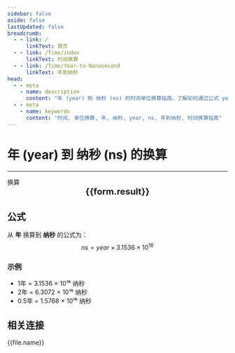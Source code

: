 ```yaml
---
sidebar: false
aside: false
lastUpdated: false
breadcrumb:
  - - link: /
      linkText: 首页
  - - link: /Time/index
      linkText: 时间换算
  - - link: /Time/Year-to-Nanosecond
      linkText: 年到纳秒
head:
  - - meta
    - name: description
      content: "年 (year) 到 纳秒 (ns) 的时间单位换算指南。了解如何通过公式 year × 3.1536 × 10¹⁶ 换算为纳秒。"
  - - meta
    - name: keywords
      content: "时间, 单位换算, 年, 纳秒, year, ns, 年到纳秒, 时间换算指南"
---
```

# 年 (year) 到 纳秒 (ns) 的换算

---
<script setup>
import { onMounted, reactive, inject, ref } from 'vue'
import { NButton,NForm ,NFormItem,NInput,NInputNumber,NSelect,NCard,useMessage,NGrid ,NGi  } from 'naive-ui'
import { defineClientComponent } from 'vitepress'
import { Time } from '../../files';

const convert = inject('convert')

const form = reactive({
  number: null,
  result: '',
})

const convertHandler = () => {
  if (form.number !== null && !isNaN(form.number)) {
    const convertedValue = parseFloat(form.number) * 31536000000000000
    form.result = `${form.number}年 = ${convertedValue.toFixed(0)}纳秒`
  } else {
    form.result = '请输入有效的数值。'
  }
}
</script>

<n-form size="large" :model="form">
  <n-form-item label="年">
    <n-input-number v-model:value="form.number" placeholder="输入年数" style="width: 100%" />
  </n-form-item>
  <n-form-item>
    <n-button type="info" @click="convertHandler" block>换算</n-button>
  </n-form-item>
</n-form>

<n-card  embedded :bordered="false" hoverable>
  <div  style="text-align:center;font-size:20px;">
    <strong>{{form.result}}</strong>
  </div>
</n-card>

## 公式

从 **年** 换算到 **纳秒** 的公式为：
$$ ns = year \times 3.1536 \times 10^{16} $$

### 示例
- 1年 = 3.1536 × 10¹⁶ 纳秒
- 2年 = 6.3072 × 10¹⁶ 纳秒
- 0.5年 = 1.5768 × 10¹⁶ 纳秒
## 相关连接
<n-grid x-gap="12" :cols="2">
  <n-gi v-for="(file, index) in Time" :key="index">
    <n-button
      text
      tag="a"
      :href="file.path"
      type="info"
    >
      {{file.name}}
    </n-button>
  </n-gi>
</n-grid>